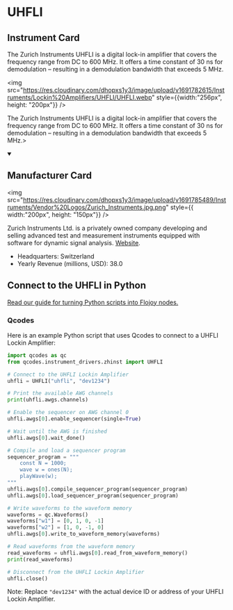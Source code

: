 
# UHFLI

## Instrument Card

<div className="flex">

<div>

The Zurich Instruments UHFLI is a digital lock-in amplifier that covers the frequency range from DC to 600 MHz. It offers a time constant of 30 ns for demodulation – resulting in a demodulation bandwidth that exceeds 5 MHz.

</div>

<img src="https://res.cloudinary.com/dhopxs1y3/image/upload/v1691782615/Instruments/Lockin%20Amplifiers/UHFLI/UHFLI.webp" style={{width:"256px", height: "200px"}} />

</div>

The Zurich Instruments UHFLI is a digital lock-in amplifier that covers the frequency range from DC to 600 MHz. It offers a time constant of 30 ns for demodulation – resulting in a demodulation bandwidth that exceeds 5 MHz.>

<details open>
<summary><h2>Manufacturer Card</h2></summary>

<img src="https://res.cloudinary.com/dhopxs1y3/image/upload/v1691785489/Instruments/Vendor%20Logos/Zurich_Instruments.jpg.png" style={{ width:"200px", height: "150px"}} />

Zurich Instruments Ltd. is a privately owned company developing and selling advanced test and measurement instruments equipped with software for dynamic signal analysis. <a href="https://www.zhinst.com/americas/en">Website</a>.

<ul>
  <li>Headquarters: Switzerland</li>
  <li>Yearly Revenue (millions, USD): 38.0</li>
</ul>
</details>

## Connect to the UHFLI in Python

[Read our guide for turning Python scripts into Flojoy nodes.](https://docs.flojoy.ai/custom-nodes/creating-custom-node/)


### Qcodes

Here is an example Python script that uses Qcodes to connect to a UHFLI Lockin Amplifier:

```python
import qcodes as qc
from qcodes.instrument_drivers.zhinst import UHFLI

# Connect to the UHFLI Lockin Amplifier
uhfli = UHFLI("uhfli", "dev1234")

# Print the available AWG channels
print(uhfli.awgs.channels)

# Enable the sequencer on AWG channel 0
uhfli.awgs[0].enable_sequencer(single=True)

# Wait until the AWG is finished
uhfli.awgs[0].wait_done()

# Compile and load a sequencer program
sequencer_program = """
    const N = 1000;
    wave w = ones(N);
    playWave(w);
"""
uhfli.awgs[0].compile_sequencer_program(sequencer_program)
uhfli.awgs[0].load_sequencer_program(sequencer_program)

# Write waveforms to the waveform memory
waveforms = qc.Waveforms()
waveforms["w1"] = [0, 1, 0, -1]
waveforms["w2"] = [1, 0, -1, 0]
uhfli.awgs[0].write_to_waveform_memory(waveforms)

# Read waveforms from the waveform memory
read_waveforms = uhfli.awgs[0].read_from_waveform_memory()
print(read_waveforms)

# Disconnect from the UHFLI Lockin Amplifier
uhfli.close()
```

Note: Replace `"dev1234"` with the actual device ID or address of your UHFLI Lockin Amplifier.

